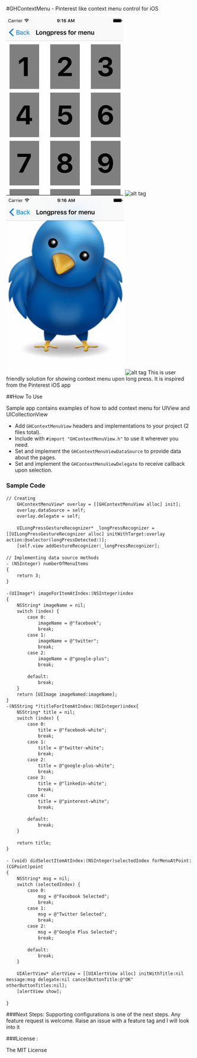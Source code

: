 #GHContextMenu - Pinterest like context menu control for iOS

![alt tag](https://github.com/GnosisHub/GHContextMenu/blob/master/cmocv.gif)
![alt tag](https://github.com/GnosisHub/GHContextMenu/blob/master/cmocv5.gif)
![alt tag](https://github.com/GnosisHub/GHContextMenu/blob/master/cmov.gif)
![alt tag](https://github.com/hennychen/GHContextMenu/blob/master/titles.gif)
This is user friendly solution for showing context menu upon long press. It is inspired from the Pinterest iOS app

##How To Use

Sample app contains examples of how to add context menu for UIView and UICollectionView

* Add `GHContextMenuView` headers and implementations to your project (2 files total).
* Include with `#import "GHContextMenuView.h"` to use it wherever you need.
* Set and implement the `GHContextMenuViewDataSource` to provide data about the pages.
* Set and implement the `GHContextMenuViewDelegate` to receive callback upon selection.

### Sample Code
```objc
// Creating
    GHContextMenuView* overlay = [[GHContextMenuView alloc] init];
    overlay.dataSource = self;
    overlay.delegate = self;
    
    UILongPressGestureRecognizer* _longPressRecognizer = [[UILongPressGestureRecognizer alloc] initWithTarget:overlay action:@selector(longPressDetected:)];
    [self.view addGestureRecognizer:_longPressRecognizer];

// Implementing data source methods
- (NSInteger) numberOfMenuItems
{
    return 3;
}

-(UIImage*) imageForItemAtIndex:(NSInteger)index
{
    NSString* imageName = nil;
    switch (index) {
        case 0:
            imageName = @"facebook";
            break;
        case 1:
            imageName = @"twitter";
            break;
        case 2:
            imageName = @"google-plus";
            break;
            
        default:
            break;
    }
    return [UIImage imageNamed:imageName];
}
-(NSString *)titleForItemAtIndex:(NSInteger)index{
    NSString* title = nil;
    switch (index) {
        case 0:
            title = @"facebook-white";
            break;
        case 1:
            title = @"twitter-white";
            break;
        case 2:
            title = @"google-plus-white";
            break;
        case 3:
            title = @"linkedin-white";
            break;
        case 4:
            title = @"pinterest-white";
            break;

        default:
            break;
    }

    return title;
}

- (void) didSelectItemAtIndex:(NSInteger)selectedIndex forMenuAtPoint:(CGPoint)point
{
    NSString* msg = nil;
    switch (selectedIndex) {
        case 0:
            msg = @"Facebook Selected";
            break;
        case 1:
            msg = @"Twitter Selected";
            break;
        case 2:
            msg = @"Google Plus Selected";
            break;
            
        default:
            break;
    }
    
    UIAlertView* alertView = [[UIAlertView alloc] initWithTitle:nil message:msg delegate:nil cancelButtonTitle:@"OK" otherButtonTitles:nil];
    [alertView show];

}

```

###Next Steps:
Supporting configurations is one of the next steps. Any feature request is welcome. Raise an issue with a feature tag and I will look into it


###License :

The MIT License

